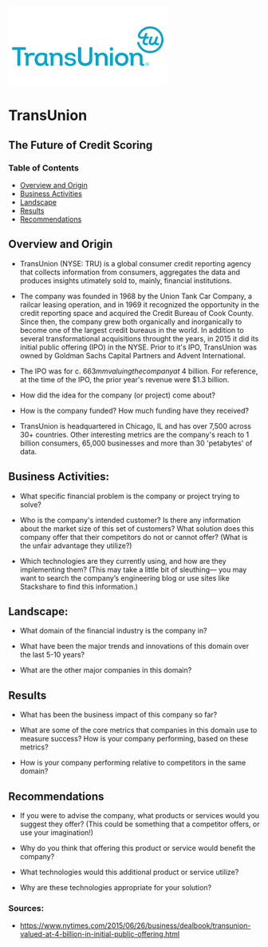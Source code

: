 ![Transunion Logo](../01-FinTech/support-files/TransUnion-Logo.png)

# TransUnion
## The Future of Credit Scoring 



### Table of Contents
* [Overview and Origin](Overview-and-Origin)
* [Business Activities](Business-Activities)
* [Landscape](Landscape)
* [Results](Results)
* [Recommendations](Recommendations)


## Overview and Origin

* TransUnion (NYSE: TRU) is a global consumer credit reporting agency that collects information from consumers, aggregates the data and produces insights utimately sold to, mainly, financial institutions. 

* The company was founded in 1968 by the Union Tank Car Company, a railcar leasing operation, and in 1969 it recognized the opportunity in the credit reporting space and acquired the Credit Bureau of Cook County. Since then, the company grew both organically and inorganically to become one of the largest credit bureaus in the world. In addition to several transformational acquisitions throught the years, in 2015 it did its initial public offering (IPO) in the NYSE. Prior to it's IPO, TransUnion was owned by Goldman Sachs Capital Partners and Advent International.


* The IPO was for c. $663mm valuing the company at ~$4 billion. For reference, at the time of the IPO, the prior year's revenue were $1.3 billion. 

* How did the idea for the company (or project) come about?

* How is the company funded? How much funding have they received?

* TransUnion is headquartered in Chicago, IL and has over 7,500 across 30+ countries. Other interesting metrics are the company's reach to 1 billion consumers, 65,000 businesses and more than 30 'petabytes' of data. 

## Business Activities:

* What specific financial problem is the company or project trying to solve?

* Who is the company's intended customer?  Is there any information about the market size of this set of customers?
What solution does this company offer that their competitors do not or cannot offer? (What is the unfair advantage they utilize?)

* Which technologies are they currently using, and how are they implementing them? (This may take a little bit of sleuthing–– you may want to search the company’s engineering blog or use sites like Stackshare to find this information.)


## Landscape:

* What domain of the financial industry is the company in?

* What have been the major trends and innovations of this domain over the last 5-10 years?

* What are the other major companies in this domain?


## Results

* What has been the business impact of this company so far?

* What are some of the core metrics that companies in this domain use to measure success? How is your company performing, based on these metrics?

* How is your company performing relative to competitors in the same domain?


## Recommendations

* If you were to advise the company, what products or services would you suggest they offer? (This could be something that a competitor offers, or use your imagination!)

* Why do you think that offering this product or service would benefit the company?

* What technologies would this additional product or service utilize?

* Why are these technologies appropriate for your solution?



### Sources: 
* https://www.nytimes.com/2015/06/26/business/dealbook/transunion-valued-at-4-billion-in-initial-public-offering.html